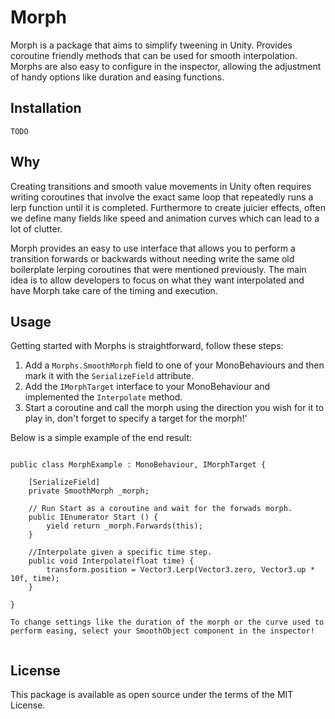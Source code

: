 # Morph

Morph is a package that aims to simplify tweening in Unity. Provides coroutine friendly methods that can be used for smooth interpolation. Morphs are also easy to configure in the inspector, allowing the adjustment of handy options like duration and easing functions.

## Installation

`TODO`

## Why

Creating transitions and smooth value movements in Unity often requires writing coroutines that involve the exact same loop that repeatedly runs a lerp function until it is completed.
Furthermore to create juicier effects, often we define many fields like speed and animation curves which can lead to a lot of clutter.

Morph provides an easy to use interface that allows you to perform a transition forwards or backwards without needing write the same old boilerplate lerping coroutines that were mentioned previously.
The main idea is to allow developers to focus on what they want interpolated and have Morph take care of the timing and execution.

## Usage

Getting started with Morphs is straightforward, follow these steps:

1.	Add a `Morphs.SmoothMorph` field to one of your MonoBehaviours and then mark it with the `SerializeField` attribute.
2.	Add the `IMorphTarget` interface to your MonoBehaviour and implemented the `Interpolate` method.
3.	Start a coroutine and call the morph using the direction you wish for it to play in, don't forget to specify a target for the morph!'

Below is a simple example of the end result:

```

public class MorphExample : MonoBehaviour, IMorphTarget {
	
	[SerializeField]
	private SmoothMorph _morph;

	// Run Start as a coroutine and wait for the forwads morph.
	public IEnumerator Start () {
		yield return _morph.Forwards(this);
	}

	//Interpolate given a specific time step.
	public void Interpolate(float time) {
		transform.position = Vector3.Lerp(Vector3.zero, Vector3.up * 10f, time);
	}

}

To change settings like the duration of the morph or the curve used to perform easing, select your SmoothObject component in the inspector!


```


## License

This package is available as open source under the terms of the MIT License.